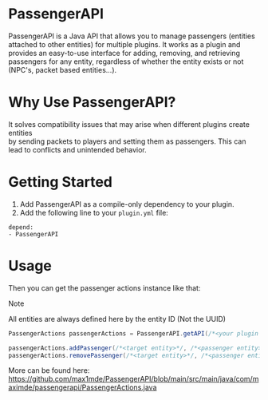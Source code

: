 # PassengerAPI
PassengerAPI is a Java API that allows you to manage passengers (entities attached to other entities) for multiple plugins. 
It works as a plugin and provides an easy-to-use interface for adding, removing, and retrieving passengers for any entity,
regardless of whether the entity exists or not (NPC's, packet based entities...).

# Why Use PassengerAPI?
It solves compatibility issues that may arise when different plugins create entities  
by sending packets to players and setting them as passengers.
This can lead to conflicts and unintended behavior.

# Getting Started

1. Add PassengerAPI as a compile-only dependency to your plugin.
2. Add the following line to your `plugin.yml` file:
```
depend:
- PassengerAPI
```

# Usage

Then you can get the passenger actions instance like that:

> [!NOTE]   
> All entities are always defined here by the entity ID (Not the UUID)

```java
PassengerActions passengerActions = PassengerAPI.getAPI(/*<your plugin main class instance>*/);

passengerActions.addPassenger(/*<target entity>*/, /*<passenger entity>*/);
passengerActions.removePassenger(/*<target entity>*/, /*<passenger entity>*/);
```

More can be found here:  
https://github.com/max1mde/PassengerAPI/blob/main/src/main/java/com/maximde/passengerapi/PassengerActions.java
